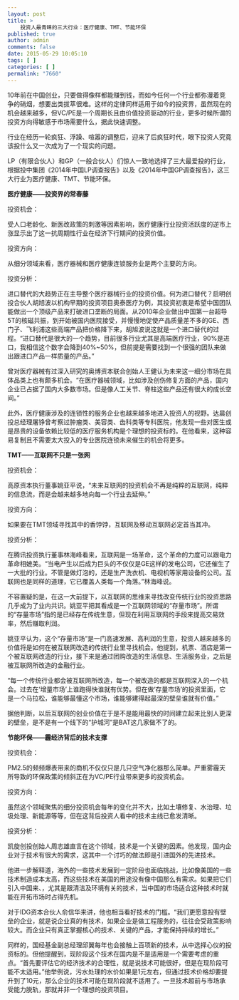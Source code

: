 ```yaml
---
layout: post
title: >
    投资人最青睐的三大行业：医疗健康、TMT、节能环保
published: true
author: admin
comments: false
date: 2015-05-29 10:05:10
tags: [ ]
categories: [ ]
permalink: "7660"
---
```



10年前在中国创业，只要做得像样都能赚到钱，而如今任何一个行业都弥漫着竞争的硝烟，想要出类拔萃很难。这样的定律同样适用于如今的投资界，虽然现在的机会越来越多，但VC/PE是一个周期长且由价值投资驱动的行业，更多时候所谓的投资方向得敏感于市场需要什么，据此快速调整。

行业在经历一轮疯狂、浮躁、喧嚣的调整后，迎来了后疯狂时代，眼下投资人究竟该投什么又一次成为了一个现实的问题。

LP（有限合伙人）和GP（一般合伙人）们惊人一致地选择了三大最爱投的行业，根据投中集团《2014年中国LP调查报告》以及《2014年中国GP调查报告》，这三大行业为医疗健康、TMT、节能环保。

**医疗健康——投资界的常春藤**

投资机会：

受人口老龄化、新医改政策的刺激等因素影响，医疗健康行业投资活跃度的逆市上涨显示出了这一抗周期性行业在经济下行期间的投资价值。

投资方向：

从细分领域来看，医疗器械和医疗健康连锁服务业是两个主要的方向。

投资分析：

进口替代的大趋势正在主导整个医疗器械行业的投资价值。何为进口替代？启明创投合伙人胡旭波以机构早期的投资项目奥泰医疗为例，其投资初衷是希望中国团队能做出一个顶级产品来打破进口垄断的局面。从2010年企业做出中国第一台超导5T的核磁共振，到开始被国内医院接受，并慢慢地促使产品质量差不多的GE、西门子、飞利浦这些高端产品把价格降下来，胡旭波说这就是一个进口替代的过程。“进口替代是很大的一个趋势，目前很多行业尤其是高端医疗行业，90%是进口，我相信这个数字会降到40%~50%，但前提是需要找到一个很强的团队来做出跟进口产品一样质量的产品。”

曾对医疗器械有过深入研究的奥博资本联合创始人王健认为未来这一细分市场在具体品类上也有颇多机会。“在医疗器械领域，比如涉及创伤修复方面的产品，国内企业已占据了国内大多数市场。但是像人工关节、脊柱这些产品还有很大的成长空间。”

此外，医疗健康涉及的连锁性的服务企业也越来越多地进入投资人的视野。达晨创投总经理屠铮曾考察过肿瘤类、美容类、齿科类等专科医院，他发现一些对医生或是昂贵的设备依赖比较低的医疗服务机构是个理想的投资标的。在他看来，这种容易复制且不需要太大投入的专业医院连锁未来催生的机会将更多。

**TMT——互联网不只是一张网**

投资机会：

高原资本执行董事姚亚平说，“未来互联网的投资机会不再是纯粹的互联网，纯粹的信息流，而是会越来越多地向每一个行业去延伸。”

投资方向：

如果要在TMT领域寻找其中的香饽饽，互联网及移动互联网必定首当其冲。

投资分析：

在腾讯投资执行董事林海峰看来，互联网是一场革命，这个革命的力度可以跟电力革命相媲美。“当电产生以后成为巨头的不仅仅是GE这样的发电公司，它还催生了一大批的行业。不管是做灯泡的，还是生产洗衣机、电视机等家用设备的公司。互联网也是同样的道理，它已覆盖人类每一个角落。”林海峰说。

不容置疑的是，在这一大前提下，以互联网的思维来寻找改变传统行业的投资思路几乎成为了业内共识。姚亚平把其看成是一个互联网领域的“存量市场”。所谓的“存量市场”指的是已经存在传统生意，但现在利用互联网的手段来提高交易效率，然后赚取利润。

姚亚平认为，这个“存量市场”是一门高速发展、高利润的生意，投资人越来越多的价值将是如何在被互联网改造的传统行业里寻找机会。他提到，机票、酒店是第一个被互联网改造的行业，接下来是通过团购改造的生活信息、生活服务业，之后是被互联网所改造的金融行业。

“每一个传统行业都会被互联网所改造，每一个被改造的都是互联网深入的一个机会。过去在‘增量市场’上谁跑得快谁就有优势。但在做‘存量市场’的投资里面，它是一个马拉松，谁能够最懂这个市场，谁能够建得起最深的壁垒谁就有价值。”

据他判断，以后互联网的创业价值在于是不是能用最快的时间建立起来比别人更深的壁垒，是不是有一个线下的“护城河”是BAT这几家做不了的。

**节能环保——霾经济背后的技术支撑**

投资机会：

PM2.5的频频爆表带来的商机不仅仅只是几只空气净化器那么简单。严重雾霾天所导致的环保政策的倾斜正在为VC/PE行业带来更多的投资机会。

投资方向：

虽然这个领域聚焦的细分投资机会每年的变化并不大，比如土壤修复、水治理、垃圾处理、新能源等等，但在这背后投资人看中的技术主线已愈发清晰。

投资分析：

凯旋创投创始人周志雄直言在这个领域，技术是一个关键的因素。他发现，国内企业对于技术有很大的需求，这其中一个讨巧的做法即是引进国外的先进技术。

他进一步解释道，海外的一些技术发展到一定阶段也面临挑战，比如像美国的一些技术制造成本太高，而这些技术在美国的用途没有像中国那么有需求。如果把它们引入中国来、，尤其是跟清洁及环境有关的技术，当中国的市场适合这种技术时就能在开拓市场时占得先机。

对于IDG资本合伙人俞信华来讲，他也相当看好技术的门槛。“我们更愿意投有壁垒的企业，就是说企业真的有技术，如果企业是做工程服务的，往往会受政策影响较大。而企业只有真正掌握核心的技术、关键的产品，才能保持持续的增长。”

同样的，国经基金副总经理邱翼每年也会接触上百项新的技术，从中选择心仪的投资标的。但他提醒到，现阶段这个技术在国内是不是适用是一个需要考虑的重点。“首先要评估它的经济技术的合理性，就是说技术可能很好，但是在现阶段可能不太适用。”他举例说，污水处理的水价如果是1元左右，但通过技术价格却要提升到了10元，那么企业的技术可能在现阶段就不适用了。一旦技术超前与市场承受能力脱轨，那就并非一个理想的投资项目。